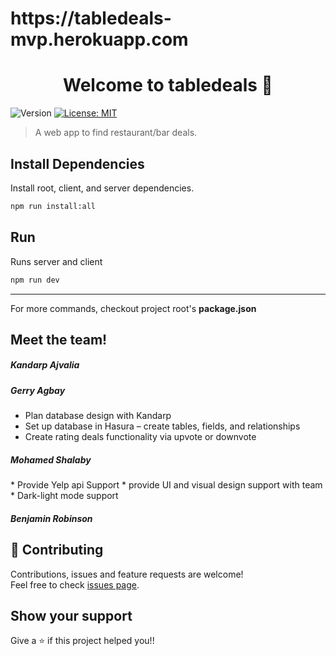 <h1> https://tabledeals-mvp.herokuapp.com</h1>

<h1 align="center">Welcome to tabledeals 👋</h1>
<p>
  <img alt="Version" src="https://img.shields.io/badge/version-0.0.1-blue.svg?cacheSeconds=2592000" />
  <a href="#" target="_blank">
    <img alt="License: MIT" src="https://img.shields.io/badge/License-MIT-yellow.svg" />
  </a>
</p>

> A web app to find restaurant/bar deals.

## Install Dependencies

Install root, client, and server dependencies.
```sh
npm run install:all
```

## Run 

Runs server and client
```sh
npm run dev
```

---
For more commands, checkout project root's **package.json**

## Meet the team!
<h5>Kandarp Ajvalia</h5> 
<h5>Gerry Agbay</h5>
<ul>
  <li> Plan database design with Kandarp </li>
  <li> Set up database in Hasura – create tables, fields, and relationships </li>
  <li> Create rating deals functionality via upvote or downvote </li>
</ul>
  
<h5>Mohamed Shalaby</h5>
* Provide Yelp api Support
* provide UI and visual design support with team
* Dark-light mode support

<h5>Benjamin Robinson</h5> 

## 🤝 Contributing

Contributions, issues and feature requests are welcome!<br />Feel free to check [issues page](https://github.com/KandarpAjvalia/tabledeals/issues). 

## Show your support

Give a ⭐️ if this project helped you!!
